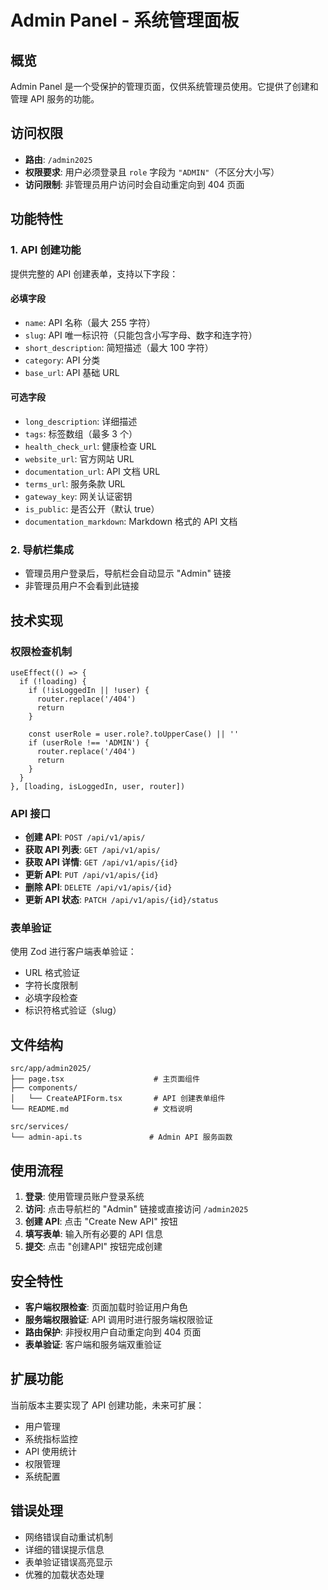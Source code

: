 # Admin Panel - 系统管理面板

## 概览

Admin Panel 是一个受保护的管理页面，仅供系统管理员使用。它提供了创建和管理 API 服务的功能。

## 访问权限

- **路由**: `/admin2025`
- **权限要求**: 用户必须登录且 `role` 字段为 `"ADMIN"`（不区分大小写）
- **访问限制**: 非管理员用户访问时会自动重定向到 404 页面

## 功能特性

### 1. API 创建功能

提供完整的 API 创建表单，支持以下字段：

#### 必填字段
- `name`: API 名称（最大 255 字符）
- `slug`: API 唯一标识符（只能包含小写字母、数字和连字符）
- `short_description`: 简短描述（最大 100 字符）
- `category`: API 分类
- `base_url`: API 基础 URL

#### 可选字段
- `long_description`: 详细描述
- `tags`: 标签数组（最多 3 个）
- `health_check_url`: 健康检查 URL
- `website_url`: 官方网站 URL
- `documentation_url`: API 文档 URL
- `terms_url`: 服务条款 URL
- `gateway_key`: 网关认证密钥
- `is_public`: 是否公开（默认 true）
- `documentation_markdown`: Markdown 格式的 API 文档

### 2. 导航栏集成

- 管理员用户登录后，导航栏会自动显示 "Admin" 链接
- 非管理员用户不会看到此链接

## 技术实现

### 权限检查机制

```tsx
useEffect(() => {
  if (!loading) {
    if (!isLoggedIn || !user) {
      router.replace('/404')
      return
    }
    
    const userRole = user.role?.toUpperCase() || ''
    if (userRole !== 'ADMIN') {
      router.replace('/404')
      return
    }
  }
}, [loading, isLoggedIn, user, router])
```

### API 接口

- **创建 API**: `POST /api/v1/apis/`
- **获取 API 列表**: `GET /api/v1/apis/`
- **获取 API 详情**: `GET /api/v1/apis/{id}`
- **更新 API**: `PUT /api/v1/apis/{id}`
- **删除 API**: `DELETE /api/v1/apis/{id}`
- **更新 API 状态**: `PATCH /api/v1/apis/{id}/status`

### 表单验证

使用 Zod 进行客户端表单验证：
- URL 格式验证
- 字符长度限制
- 必填字段检查
- 标识符格式验证（slug）

## 文件结构

```
src/app/admin2025/
├── page.tsx                    # 主页面组件
├── components/
│   └── CreateAPIForm.tsx       # API 创建表单组件
└── README.md                   # 文档说明

src/services/
└── admin-api.ts               # Admin API 服务函数
```

## 使用流程

1. **登录**: 使用管理员账户登录系统
2. **访问**: 点击导航栏的 "Admin" 链接或直接访问 `/admin2025`
3. **创建 API**: 点击 "Create New API" 按钮
4. **填写表单**: 输入所有必要的 API 信息
5. **提交**: 点击 "创建API" 按钮完成创建

## 安全特性

- **客户端权限检查**: 页面加载时验证用户角色
- **服务端权限验证**: API 调用时进行服务端权限验证
- **路由保护**: 非授权用户自动重定向到 404 页面
- **表单验证**: 客户端和服务端双重验证

## 扩展功能

当前版本主要实现了 API 创建功能，未来可扩展：

- 用户管理
- 系统指标监控  
- API 使用统计
- 权限管理
- 系统配置

## 错误处理

- 网络错误自动重试机制
- 详细的错误提示信息
- 表单验证错误高亮显示
- 优雅的加载状态处理
